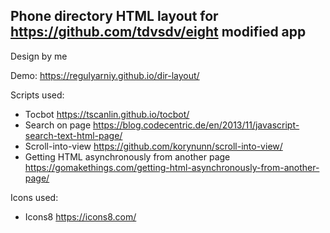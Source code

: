 ## Phone directory HTML layout for https://github.com/tdvsdv/eight modified app

Design by me

Demo: https://regulyarniy.github.io/dir-layout/

Scripts used:
- Tocbot https://tscanlin.github.io/tocbot/
- Search on page https://blog.codecentric.de/en/2013/11/javascript-search-text-html-page/
- Scroll-into-view https://github.com/korynunn/scroll-into-view/
- Getting HTML asynchronously from another page https://gomakethings.com/getting-html-asynchronously-from-another-page/

Icons used:
- Icons8 https://icons8.com/
